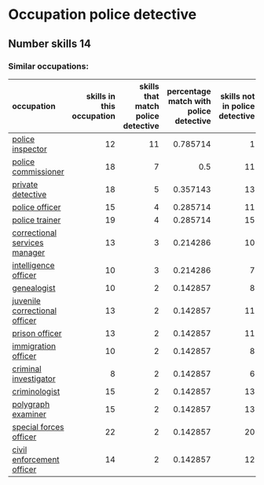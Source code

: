 # Occupation police detective
## Number skills 14
### Similar occupations:
| occupation                                                        |   skills in this occupation |   skills that match police detective |   percentage match with police detective |   skills not in police detective |
|:------------------------------------------------------------------|----------------------------:|-------------------------------------:|-----------------------------------------:|---------------------------------:|
| [police inspector](police_inspector.md)                           |                          12 |                                   11 |                                 0.785714 |                                1 |
| [police commissioner](police_commissioner.md)                     |                          18 |                                    7 |                                 0.5      |                               11 |
| [private detective](private_detective.md)                         |                          18 |                                    5 |                                 0.357143 |                               13 |
| [police officer](police_officer.md)                               |                          15 |                                    4 |                                 0.285714 |                               11 |
| [police trainer](police_trainer.md)                               |                          19 |                                    4 |                                 0.285714 |                               15 |
| [correctional services manager](correctional_services_manager.md) |                          13 |                                    3 |                                 0.214286 |                               10 |
| [intelligence officer](intelligence_officer.md)                   |                          10 |                                    3 |                                 0.214286 |                                7 |
| [genealogist](genealogist.md)                                     |                          10 |                                    2 |                                 0.142857 |                                8 |
| [juvenile correctional officer](juvenile_correctional_officer.md) |                          13 |                                    2 |                                 0.142857 |                               11 |
| [prison officer](prison_officer.md)                               |                          13 |                                    2 |                                 0.142857 |                               11 |
| [immigration officer](immigration_officer.md)                     |                          10 |                                    2 |                                 0.142857 |                                8 |
| [criminal investigator](criminal_investigator.md)                 |                           8 |                                    2 |                                 0.142857 |                                6 |
| [criminologist](criminologist.md)                                 |                          15 |                                    2 |                                 0.142857 |                               13 |
| [polygraph examiner](polygraph_examiner.md)                       |                          15 |                                    2 |                                 0.142857 |                               13 |
| [special forces officer](special_forces_officer.md)               |                          22 |                                    2 |                                 0.142857 |                               20 |
| [civil enforcement officer](civil_enforcement_officer.md)         |                          14 |                                    2 |                                 0.142857 |                               12 |
